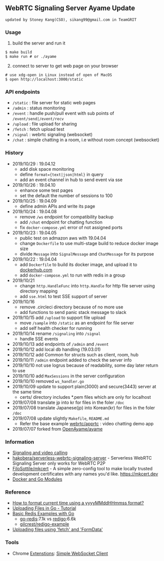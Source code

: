 ## WebRTC Signaling Server Ayame Update
    updated by Stoney Kang(CSO), sikang99@gmail.com in TeamGRIT

### Usage
1. build the server and run it
```
$ make build
$ make run # or ./ayame
```
2. connect to server to get web page on your browser
```
# use xdg-open in Linux instead of open of MacOS
$ open http://localhost:3000/static 
```

### API endpoints
- `/static` : file server for static web pages
- `/admin` : status monitoring
- `/event` : handle push/pull event with sub points of `/event/send|/event/recv`
- `/upload` : file upload for sharing
- `/fetch` : fetch upload test
- `/signal` : webrtc signaling (websocket)
- `/chat` : simple chatting in a room, i.e without room concept (websocket)


### History
- 2019/10/29 : 19.04.12
    - add disk space monitoring
    - define `format={text|json|html}` in query
    - add an event channel in hub to send event via sse
- 2019/10/26 : 19.04.10
    - enhance some test pages
    - set the default the number of sessions to 100
- 2019/10/25 : 19.04.09
    - define admin APIs and write its page
- 2019/10/24 : 19.04.08
    - remove `/ws` endpoint for compatibility backup
    - add `/chat` endpoint for chatting function
    - fix `docker-compose.yml` error of not assigned ports
- 2019/10/23 : 19.04.05
    - public test on admazon aws with 19.04.04
    - change `Dockerfile` to use multi-stage build to reduce docker image size
    - divide `Message` into `SignalMessage` and `ChatMessage` for its purpose 
- 2019/10/22 : 19.04.04
    - add `Dockerfile` to build its docker image, and upload it to [dockerhub.com](https://cloud.docker.com/u/agilertc/repository/docker/agilertc/ayame)
    - add `docker-compose.yml` to run with redis in a group
- 2019/10/21
    - change `http.HandleFunc` into `http.Handle` for http file server using directory mapping
    - add `sse.html` to test SSE support of server
- 2019/10/16
    - remove .circleci directory because of no more use
    - add functions to send panic stack message to slack
- 2019/10/15 add `/upload` to support file upload
    - move `/sample` into `/static` as an endpoint for file server
    - add self health checker for running
- 2019/10/14 rename `/signaling` into `/signal`
    - handle SSE events
- 2019/10/13 add endpoints of `/admin` and `/event`
- 2019/10/12 add local db handling (19.03.01)
- 2019/10/12 add Common for structs such as client, room, hub
- 2019/10/11 `/admin` endpoint added to check the server info
- 2019/10/10 not use logrus because of readability, some day later return to use
- 2019/10/10 add `MaxSessions` in the server configuration
- 2019/10/10 removed `ws_handler.go`
- 2019/10/09 update to support plain(3000) and secure(3443) server at the same time
    - certs/ directory includes *.pem files which are only for localhost
- 2019/07/08 translate jp into kr for files in the foler `/doc`
- 2019/07/08 translate Japanese(jp) into Korean(kr) for files in the foler `/doc`
- 2019/07/08 update slightly `Makefile`, `README.md`
    - Refer the base example [webrtc/apprtc](https://github.com/webrtc/apprtc) : video chatting demo app
- 2019/07/07 forked from [OpenAyame/ayame](https://github.com/OpenAyame/ayame)


### Information
- [Signaling and video calling](https://developer.mozilla.org/en-US/docs/Web/API/WebRTC_API/Signaling_and_video_calling)
- [hakobera/serverless-webrtc-signaling-server](https://github.com/hakobera/serverless-webrtc-signaling-server) - Serverless WebRTC Signaling Server only works for WebRTC P2P
- [FiloSottile/mkcert](https://github.com/FiloSottile/mkcert) - A simple zero-config tool to make locally trusted development certificates with any names you'd like. https://mkcert.dev
- [Docker and Go Modules](https://dev.to/plutov/docker-and-go-modules-3kkn)


### Reference
- [How to format current time using a yyyyMMddHHmmss format?](https://stackoverflow.com/questions/20234104/how-to-format-current-time-using-a-yyyymmddhhmmss-format)
- [Uploading Files in Go - Tutorial](https://tutorialedge.net/golang/go-file-upload-tutorial/)
- [Basic Redis Examples with Go](https://medium.com/@gilcrest_65433/basic-redis-examples-with-go-a3348a12878e)
    - [go-redis](https://github.com/go-redis/redis):7.1k vs [redigo](https://github.com/gomodule/redigo):6.6k
    - [gilcrest/redigo-example](https://github.com/gilcrest/redigo-example)
- [Uploading files using 'fetch' and 'FormData'](https://muffinman.io/uploading-files-using-fetch-multipart-form-data/)


### Tools
- Chrome [Extenstions](https://chrome.google.com/webstore/category/extensions): [Simple WebSocket Client](https://chrome.google.com/webstore/detail/simple-websocket-client/pfdhoblngboilpfeibdedpjgfnlcodoo)
